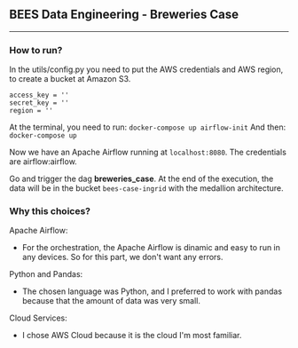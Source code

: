## BEES Data Engineering - Breweries Case
---
### How to run?
In the utils/config.py you need to put the AWS credentials and AWS region, to create a bucket at Amazon S3.

```
access_key = ''
secret_key = ''
region = ''
```

At the terminal, you need to run:
```docker-compose up airflow-init```
And then:
```docker-compose up```

Now we have an Apache Airflow running at ```localhost:8080```. The credentials are airflow:airflow.

Go and trigger the dag **breweries_case**.
At the end of the execution, the data will be in the bucket ```bees-case-ingrid``` with the medallion architecture.

### Why this choices?
Apache Airflow:
- For the orchestration, the Apache Airflow is dinamic and easy to run in any devices. So for this part, we don't want any errors.

Python and Pandas:
- The chosen language was Python, and I preferred to work with pandas because that the amount of data was very small.

Cloud Services:
- I chose AWS Cloud because it is the cloud I'm most familiar.
